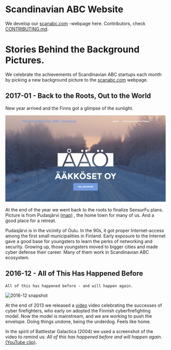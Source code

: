 # Scandinavian ABC Website

We develop our [scanabc.com](http://www.scanabc.com) -webpage here.
Contributors, check [CONTRIBUTING.md](CONTRIBUTING.md).

# Stories Behind the Background Pictures.

We celebrate the achievements of Scandinavian ABC
startups each month by picking a new background picture to the
[scanabc.com](http://www.scanabc.com) webpage.

## 2017-01 - Back to the Roots, Out to the World

New year arrived and the Finns got a glimpse of the sunlight.

![2017-01 snapshot](web-snapshots/2017-01-snapshot.jpg)

At the end of the year we went back to the roots to finalize
SensurFu plans. Picture is from Pudasjärvi [(map)](https://goo.gl/maps/7EAAAYZgcTp)
, the home town for many of us. And a good place for a retreat.

Pudasjärvi is in the vicinity of Oulu. In the 90s, it got proper
Internet-access among the first small municipalities in Finland.
Early exposure to the Internet gave a good base for youngsters
to learn the perks of networking and security. Growing up, those
youngsters moved to bigger cities and made cyber defense their
career. Many of them work in Scandinavian ABC ecosystem.

## 2016-12 - All of This Has Happened Before

```All of this has happened before - and will happen again.```

![2016-12 snapshot](web-snapshots/2016-12-snapshot.jpg)

At the end of 2013 we released a [video](https://www.youtube.com/watch?v=kWg3BXjtJAo
) video celebrating the successes of cyber firefighters, who early
on adopted the Finnish cyberfirefighting model.
Now the model is mainstream, and we are working to push the
envelope. Doing things undone, being the underdog. Feels like home.

In the spirit of Battlestar Galactica (2004) we
used a screenshot of the video to remind us: *All of this has
happened before and will happen again.* [(YouTube clip)](https://youtu.be/6bOy3RNyWME).

